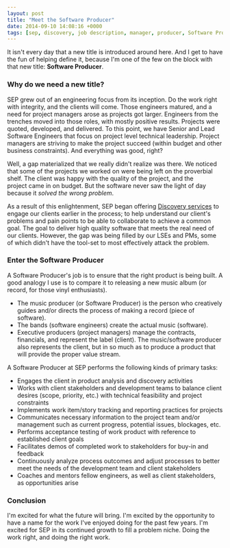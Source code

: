 ```yaml
---
layout: post
title: "Meet the Software Producer"
date: 2014-09-10 14:08:16 +0000
tags: [sep, discovery, job description, manager, producer, Software Producer]
---
```

It isn't every day that a new title is introduced around here. And I get to have the fun of helping define it, because I'm one of the few on the block with that new title: <strong>Software Producer</strong>.
<h3>Why do we need a new title?</h3>
SEP grew out of an engineering focus from its inception. Do the work right with integrity, and the clients will come. Those engineers matured, and a need for project managers arose as projects got larger. Engineers from the trenches moved into those roles, with mostly positive results. Projects were quoted, developed, and delivered. To this point, we have Senior and Lead Software Engineers that focus on project level technical leadership. Project managers are striving to make the project succeed (within budget and other business constraints). And everything was good, right?

Well, a gap materialized that we really didn't realize was there. We noticed that some of the projects we worked on were being left on the proverbial shelf. The client was happy with the quality of the project, and the project came in on budget. But the software never saw the light of day because it <em>solved the wrong problem</em>.

As a result of this enlightenment, SEP began offering <a href="services/">Discovery services</a> to engage our clients earlier in the process; to help understand our client's problems and pain points to be able to collaborate to achieve a common goal. The goal to deliver high quality software that meets the real need of our clients. However, the gap was being filled by our LSEs and PMs, some of which didn't have the tool-set to most effectively attack the problem.
<h3>Enter the Software Producer</h3>
A Software Producer's job is to ensure that the right product is being built. A good analogy I use is to compare it to releasing a new music album (or record, for those vinyl enthusiasts).
<ul>
	<li>The music producer (or Software Producer) is the person who creatively guides and/or directs the process of making a record (piece of software).</li>
	<li>The bands (software engineers) create the actual music (software).</li>
	<li>Executive producers (project managers) manage the contracts, financials, and represent the label (client). The music/software producer also represents the client, but in so much as to produce a product that will provide the proper value stream.</li>
</ul>
A Software Producer at SEP performs the following kinds of primary tasks:
<ul>
	<li>Engages the client in product analysis and discovery activities</li>
	<li>Works with client stakeholders and development teams to balance client desires (scope, priority, etc.) with technical feasibility and project constraints</li>
	<li>Implements work item/story tracking and reporting practices for projects</li>
	<li>Communicates necessary information to the project team and/or management such as current progress, potential issues, blockages, etc.</li>
	<li>Performs acceptance testing of work product with reference to established client goals</li>
	<li>Facilitates demos of completed work to stakeholders for buy-in and feedback</li>
	<li>Continuously analyze process outcomes and adjust processes to better meet the needs of the development team and client stakeholders</li>
	<li>Coaches and mentors fellow engineers, as well as client stakeholders, as opportunities arise</li>
</ul>
<h3>Conclusion</h3>
I'm excited for what the future will bring. I'm excited by the opportunity to have a name for the work I've enjoyed doing for the past few years. I'm excited for SEP in its continued growth to fill a problem niche. Doing the work right, and doing the right work.

